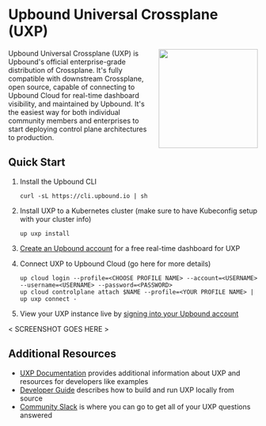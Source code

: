 # Upbound Universal Crossplane (UXP)

<a href="https://upbound.io/uxp">
    <img align="right" style="margin-left: 20px" src="https://raw.githubusercontent.com/upbound/universal-crossplane/main/docs/media/logo.png?token=AAC27SIXWKA3P4XMLPDFQXDAUML7I" width=200 />
</a>

Upbound Universal Crossplane (UXP) is Upbound's official enterprise-grade distribution of Crossplane. It's fully compatible with downstream Crossplane, open source, capable of connecting to Upbound Cloud for real-time dashboard visibility, and maintained by Upbound. It's the easiest way for both individual community members and enterprises to start deploying control plane architectures to production.

## Quick Start


1. Install the Upbound CLI
    ```
    curl -sL https://cli.upbound.io | sh
    ```

2. Install UXP to a Kubernetes cluster (make sure to have Kubeconfig setup with your cluster info)
    ```
    up uxp install
    ```


3. <a href="https://cloud.upbound.io/register">Create an Upbound account</a> for a free real-time dashboard for UXP

4. Connect UXP to Upbound Cloud (go here for more details)
    ```
    up cloud login --profile=<CHOOSE PROFILE NAME> --account=<USERNAME> --username=<USERNAME> --password=<PASSWORD>
    up cloud controlplane attach $NAME --profile=<YOUR PROFILE NAME> | up uxp connect -
    ```

5. View your UXP instance live by <a href="https://cloud.upbound.io/login">signing into your Upbound account</a>


< SCREENSHOT GOES HERE >

## Additional Resources
* [UXP Documentation](https://cloud.upbound.io/uxp) provides additional information about UXP and resources for developers like examples
* [Developer Guide](docs/developer-guide.md) describes how to build and run UXP locally from source
* [Community Slack](https://slack.crossplane.io) is where you can go to get all of your UXP questions answered
